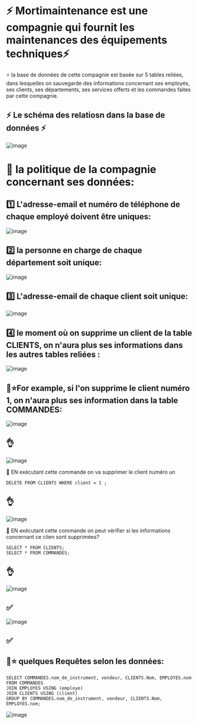 

# :zap: Mortimaintenance est une compagnie qui fournit les maintenances des équipements techniques:zap:

:star: la base de données de cette compagnie est basée sur 5 tables reliées, dans lesquelles on sauvegarde des informations concernant ses employés, ses clients, ses départements, ses services offerts et les commandes faites par cette compagnie. 


## :zap: Le schéma des relatiosn dans la base de données :zap:

![image](image/7.PNG)

#  :pushpin: la politique de la compagnie concernant ses données:


## :one: L'adresse-email et numéro de téléphone de chaque employé doivent être uniques:     



![image](image/6.PNG)

##  :two: la personne en charge de chaque département soit unique:


![image](image/8.PNG)

##  :three: L'adresse-email de chaque client soit unique:

![image](image/9.PNG)


##  :four: le moment où on supprime un client de la table CLIENTS, on n'aura plus ses informations dans les autres tables reliées :

![image](image/10.PNG)

## :pushpin::star:For example, si l'on supprime le client numéro 1, on n'aura plus ses information dans la table COMMANDES:

![image](image/1.PNG)

## :ok_hand:

![image](image/2.PNG)

:pushpin: EN exécutant cette commande on va supprimer le client numéro un

```
DELETE FROM CLIENTS WHERE client = 1 ;
```



## :ok_hand:
![image](image/3.PNG)

:pushpin: EN exécutant cette commande on peut vérifier si les informations concernant ce clien sont supprimées?

```
SELECT * FROM CLIENTS; 
SELECT * FROM COMMANDES;
```

## :ok_hand:

![image](image/4.PNG)

## :white_check_mark:

![image](image/5.PNG)

## :white_check_mark:

## :pushpin::star: quelques Requêtes selon les données:
```
SELECT COMMANDES.nom_de_instrument, vendeur, CLIENTS.Nom, EMPLOYES.nom FROM COMMANDES  
JOIN EMPLOYES USING (employe)  
JOIN CLIENTS USING (client)  
GROUP BY COMMANDES.nom_de_instrument, vendeur, CLIENTS.Nom, EMPLOYES.nom;

```

![image](image/11.PNG)



